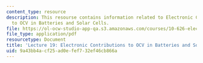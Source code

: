 ```yaml
---
content_type: resource
description: This resourse contains information related to Electronic Contributions
  to OCV in Batteries and Solar Cells.
file: https://ol-ocw-studio-app-qa.s3.amazonaws.com/courses/10-626-electrochemical-energy-systems-spring-2014/9a43bb4acf25ad0efef732ef46cb866a_MIT10_626S14_Lec19_MZB.pdf
file_type: application/pdf
resourcetype: Document
title: 'Lecture 19: Electronic Contributions to OCV in Batteries and Solar Cells'
uid: 9a43bb4a-cf25-ad0e-fef7-32ef46cb866a
---
```

